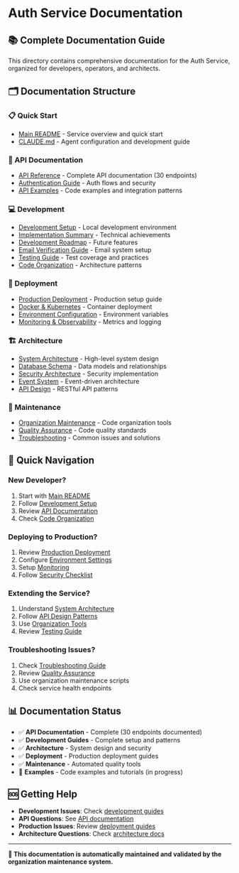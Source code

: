 # Auth Service Documentation

## 📚 **Complete Documentation Guide**

This directory contains comprehensive documentation for the Auth Service, organized for developers, operators, and architects.

## 🗂️ **Documentation Structure**

### **📋 Quick Start**
- [Main README](../README.md) - Service overview and quick start
- [CLAUDE.md](../CLAUDE.md) - Agent configuration and development guide

### **🔧 API Documentation**
- [API Reference](api/API_DOCUMENTATION.md) - Complete API documentation (30 endpoints)
- [Authentication Guide](api/authentication-guide.md) - Auth flows and security
- [API Examples](api/examples.md) - Code examples and integration patterns

### **💻 Development**
- [Development Setup](development/setup.md) - Local development environment
- [Implementation Summary](development/IMPLEMENTATION_SUMMARY.md) - Technical achievements
- [Development Roadmap](development/DEVELOPMENT_ROADMAP.md) - Future features
- [Email Verification Guide](development/EMAIL_VERIFICATION_GUIDE.md) - Email system setup
- [Testing Guide](development/testing.md) - Test coverage and practices
- [Code Organization](development/code-organization.md) - Architecture patterns

### **🚀 Deployment**
- [Production Deployment](deployment/production.md) - Production setup guide
- [Docker & Kubernetes](deployment/containers.md) - Container deployment
- [Environment Configuration](deployment/configuration.md) - Environment variables
- [Monitoring & Observability](deployment/monitoring.md) - Metrics and logging

### **🏗️ Architecture**
- [System Architecture](architecture/overview.md) - High-level system design
- [Database Schema](architecture/database.md) - Data models and relationships
- [Security Architecture](architecture/security.md) - Security implementation
- [Event System](architecture/events.md) - Event-driven architecture
- [API Design](architecture/api-design.md) - RESTful API patterns

### **🔧 Maintenance**
- [Organization Maintenance](../scripts/README.md) - Code organization tools
- [Quality Assurance](maintenance/quality-assurance.md) - Code quality standards
- [Troubleshooting](maintenance/troubleshooting.md) - Common issues and solutions

## 🎯 **Quick Navigation**

### **New Developer?**
1. Start with [Main README](../README.md)
2. Follow [Development Setup](development/setup.md)
3. Review [API Documentation](api/API_DOCUMENTATION.md)
4. Check [Code Organization](development/code-organization.md)

### **Deploying to Production?**
1. Review [Production Deployment](deployment/production.md)
2. Configure [Environment Settings](deployment/configuration.md)
3. Setup [Monitoring](deployment/monitoring.md)
4. Follow [Security Checklist](architecture/security.md)

### **Extending the Service?**
1. Understand [System Architecture](architecture/overview.md)
2. Follow [API Design Patterns](architecture/api-design.md)
3. Use [Organization Tools](../scripts/README.md)
4. Review [Testing Guide](development/testing.md)

### **Troubleshooting Issues?**
1. Check [Troubleshooting Guide](maintenance/troubleshooting.md)
2. Review [Quality Assurance](maintenance/quality-assurance.md)
3. Use organization maintenance scripts
4. Check service health endpoints

## 📊 **Documentation Status**

- ✅ **API Documentation** - Complete (30 endpoints documented)
- ✅ **Development Guides** - Complete setup and patterns
- ✅ **Architecture** - System design and security
- ✅ **Deployment** - Production deployment guides
- ✅ **Maintenance** - Automated quality tools
- 🔄 **Examples** - Code examples and tutorials (in progress)

## 🆘 **Getting Help**

- **Development Issues**: Check [development guides](development/)
- **API Questions**: See [API documentation](api/)
- **Production Issues**: Review [deployment guides](deployment/)
- **Architecture Questions**: Check [architecture docs](architecture/)

---

**📖 This documentation is automatically maintained and validated by the organization maintenance system.**